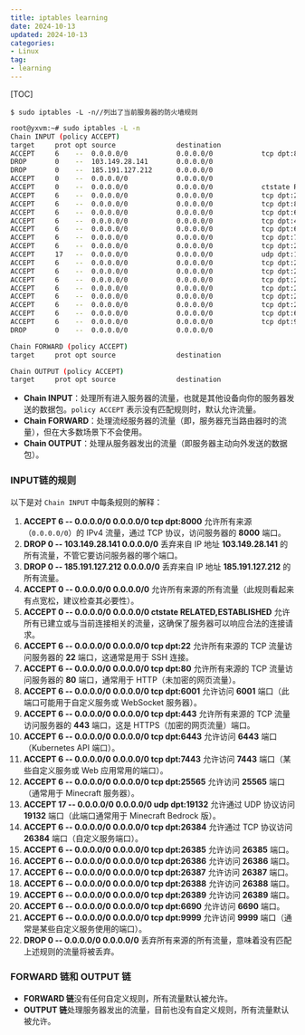 ```yaml
---
title: iptables learning
date: 2024-10-13
updated: 2024-10-13
categories: 
- Linux
tag:
- learning
---
```



[TOC]


```
$ sudo iptables -L -n//列出了当前服务器的防火墙规则
```






```bash
root@yxvm:~# sudo iptables -L -n
Chain INPUT (policy ACCEPT)
target     prot opt source               destination         
ACCEPT     6    --  0.0.0.0/0            0.0.0.0/0            tcp dpt:8000
DROP       0    --  103.149.28.141       0.0.0.0/0           
DROP       0    --  185.191.127.212      0.0.0.0/0           
ACCEPT     0    --  0.0.0.0/0            0.0.0.0/0           
ACCEPT     0    --  0.0.0.0/0            0.0.0.0/0            ctstate RELATED,ESTABLISHED
ACCEPT     6    --  0.0.0.0/0            0.0.0.0/0            tcp dpt:22
ACCEPT     6    --  0.0.0.0/0            0.0.0.0/0            tcp dpt:80
ACCEPT     6    --  0.0.0.0/0            0.0.0.0/0            tcp dpt:6001
ACCEPT     6    --  0.0.0.0/0            0.0.0.0/0            tcp dpt:443
ACCEPT     6    --  0.0.0.0/0            0.0.0.0/0            tcp dpt:6443
ACCEPT     6    --  0.0.0.0/0            0.0.0.0/0            tcp dpt:7443
ACCEPT     6    --  0.0.0.0/0            0.0.0.0/0            tcp dpt:25565
ACCEPT     17   --  0.0.0.0/0            0.0.0.0/0            udp dpt:19132
ACCEPT     6    --  0.0.0.0/0            0.0.0.0/0            tcp dpt:26384
ACCEPT     6    --  0.0.0.0/0            0.0.0.0/0            tcp dpt:26385
ACCEPT     6    --  0.0.0.0/0            0.0.0.0/0            tcp dpt:26386
ACCEPT     6    --  0.0.0.0/0            0.0.0.0/0            tcp dpt:26387
ACCEPT     6    --  0.0.0.0/0            0.0.0.0/0            tcp dpt:26388
ACCEPT     6    --  0.0.0.0/0            0.0.0.0/0            tcp dpt:26389
ACCEPT     6    --  0.0.0.0/0            0.0.0.0/0            tcp dpt:6690
ACCEPT     6    --  0.0.0.0/0            0.0.0.0/0            tcp dpt:9999
DROP       0    --  0.0.0.0/0            0.0.0.0/0           

Chain FORWARD (policy ACCEPT)
target     prot opt source               destination         

Chain OUTPUT (policy ACCEPT)
target     prot opt source               destination   
```

 





- **Chain INPUT**：处理所有进入服务器的流量，也就是其他设备向你的服务器发送的数据包。`policy ACCEPT` 表示没有匹配规则时，默认允许流量。
- **Chain FORWARD**：处理流经服务器的流量（即，服务器充当路由器时的流量），但在大多数场景下不会使用。
- **Chain OUTPUT**：处理从服务器发出的流量（即服务器主动向外发送的数据包）。

### **INPUT链的规则**

以下是对 `Chain INPUT` 中每条规则的解释：

1. **ACCEPT 6 -- 0.0.0.0/0 0.0.0.0/0 tcp dpt:8000**
   允许所有来源（`0.0.0.0/0`）的 IPv4 流量，通过 TCP 协议，访问服务器的 **8000** 端口。
2. **DROP 0 -- 103.149.28.141 0.0.0.0/0**
   丢弃来自 IP 地址 **103.149.28.141** 的所有流量，不管它要访问服务器的哪个端口。
3. **DROP 0 -- 185.191.127.212 0.0.0.0/0**
   丢弃来自 IP 地址 **185.191.127.212** 的所有流量。
4. **ACCEPT 0 -- 0.0.0.0/0 0.0.0.0/0**
   允许所有来源的所有流量（此规则看起来有点宽松，建议检查其必要性）。
5. **ACCEPT 0 -- 0.0.0.0/0 0.0.0.0/0 ctstate RELATED,ESTABLISHED**
   允许所有已建立或与当前连接相关的流量，这确保了服务器可以响应合法的连接请求。
6. **ACCEPT 6 -- 0.0.0.0/0 0.0.0.0/0 tcp dpt:22**
   允许所有来源的 TCP 流量访问服务器的 **22** 端口，这通常是用于 SSH 连接。
7. **ACCEPT 6 -- 0.0.0.0/0 0.0.0.0/0 tcp dpt:80**
   允许所有来源的 TCP 流量访问服务器的 **80** 端口，通常用于 HTTP（未加密的网页流量）。
8. **ACCEPT 6 -- 0.0.0.0/0 0.0.0.0/0 tcp dpt:6001**
   允许访问 **6001** 端口（此端口可能用于自定义服务或 WebSocket 服务器）。
9. **ACCEPT 6 -- 0.0.0.0/0 0.0.0.0/0 tcp dpt:443**
   允许所有来源的 TCP 流量访问服务器的 **443** 端口，这是 HTTPS（加密的网页流量）端口。
10. **ACCEPT 6 -- 0.0.0.0/0 0.0.0.0/0 tcp dpt:6443**
    允许访问 **6443** 端口（Kubernetes API 端口）。
11. **ACCEPT 6 -- 0.0.0.0/0 0.0.0.0/0 tcp dpt:7443**
    允许访问 **7443** 端口（某些自定义服务或 Web 应用常用的端口）。
12. **ACCEPT 6 -- 0.0.0.0/0 0.0.0.0/0 tcp dpt:25565**
    允许访问 **25565** 端口（通常用于 Minecraft 服务器）。
13. **ACCEPT 17 -- 0.0.0.0/0 0.0.0.0/0 udp dpt:19132**
    允许通过 UDP 协议访问 **19132** 端口（此端口通常用于 Minecraft Bedrock 版）。
14. **ACCEPT 6 -- 0.0.0.0/0 0.0.0.0/0 tcp dpt:26384**
    允许通过 TCP 协议访问 **26384** 端口（自定义服务端口）。
15. **ACCEPT 6 -- 0.0.0.0/0 0.0.0.0/0 tcp dpt:26385**
    允许访问 **26385** 端口。
16. **ACCEPT 6 -- 0.0.0.0/0 0.0.0.0/0 tcp dpt:26386**
    允许访问 **26386** 端口。
17. **ACCEPT 6 -- 0.0.0.0/0 0.0.0.0/0 tcp dpt:26387**
    允许访问 **26387** 端口。
18. **ACCEPT 6 -- 0.0.0.0/0 0.0.0.0/0 tcp dpt:26388**
    允许访问 **26388** 端口。
19. **ACCEPT 6 -- 0.0.0.0/0 0.0.0.0/0 tcp dpt:26389**
    允许访问 **26389** 端口。
20. **ACCEPT 6 -- 0.0.0.0/0 0.0.0.0/0 tcp dpt:6690**
    允许访问 **6690** 端口。
21. **ACCEPT 6 -- 0.0.0.0/0 0.0.0.0/0 tcp dpt:9999**
    允许访问 **9999** 端口（通常是某些自定义服务使用的端口）。
22. **DROP 0 -- 0.0.0.0/0 0.0.0.0/0**
    丢弃所有来源的所有流量，意味着没有匹配上述规则的流量将被丢弃。

### **FORWARD 链和 OUTPUT 链**

- **FORWARD 链**没有任何自定义规则，所有流量默认被允许。
- **OUTPUT 链**处理服务器发出的流量，目前也没有自定义规则，所有流量默认被允许。